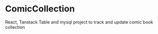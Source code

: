 # ComicCollection
React, Tanstack Table and mysql project to track and update comic book collection  
